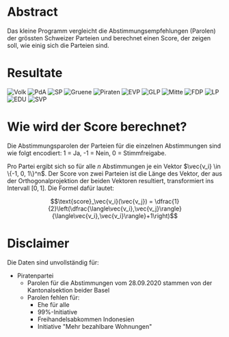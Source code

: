 # Abstract
Das kleine Programm vergleicht die Abstimmungsempfehlungen (Parolen) der grössten Schweizer Parteien und berechnet einen Score, der zeigen soll, wie einig sich die Parteien sind.

# Resultate
![Volk](results/Volk.svg)
![PdA](results/PdA.svg)
![SP](results/SP.svg)
![Gruene](results/Gruene.svg)
![Piraten](results/Piraten.svg)
![EVP](results/EVP.svg)
![GLP](results/GLP.svg)
![Mitte](results/Mitte.svg)
![FDP](results/FDP.svg)
![LP](results/LP.svg)
![EDU](results/EDU.svg)
![SVP](results/SVP.svg)


# Wie wird der Score berechnet?
Die Abstimmungsparolen der Parteien für die einzelnen Abstimmungen sind wie folgt encodiert: 1 = Ja, -1 = Nein, 0 = Stimmfreigabe. 

Pro Partei ergibt sich so für alle $n$ Abstimmungen je ein Vektor $\vec{v_i} \in \{-1, 0, 1\}^n$. Der Score von zwei Parteien ist die Länge des Vektor, der aus der Orthogonalprojektion der beiden Vektoren resultiert, transformiert ins Intervall $[0,1]$. Die Formel dafür lautet:

$$\text{score}_\vec{v_i}(\vec{v_j}) = \dfrac{1}{2}\left(\dfrac{\langle\vec{v_i},\vec{v_j}\rangle}{\langle\vec{v_i},\vec{v_i}\rangle}+1\right)$$


# Disclaimer
Die Daten sind unvollständig für:

* Piratenpartei
    * Parolen für die Abstimmungen vom 28.09.2020 stammen von der Kantonalsektion beider Basel
    * Parolen fehlen für: 
        * Ehe für alle
        * 99%-Initiative
        * Freihandelsabkommen Indonesien
        * Initiative "Mehr bezahlbare Wohnungen"